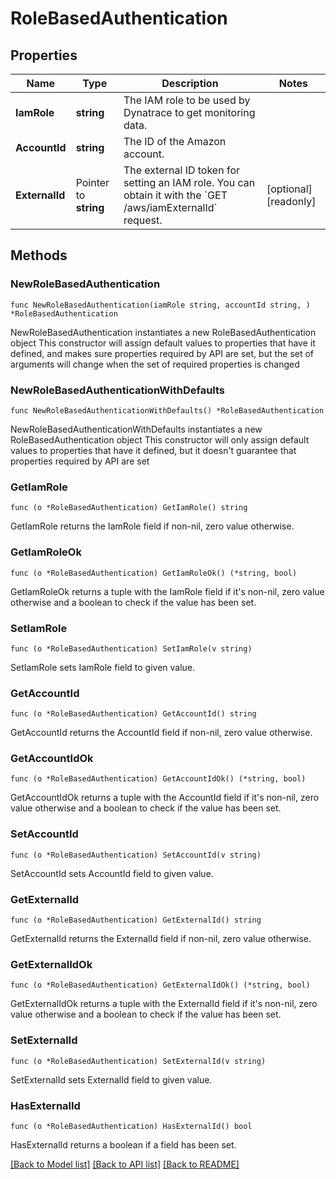 # RoleBasedAuthentication

## Properties

Name | Type | Description | Notes
------------ | ------------- | ------------- | -------------
**IamRole** | **string** | The IAM role to be used by Dynatrace to get monitoring data. | 
**AccountId** | **string** | The ID of the Amazon account. | 
**ExternalId** | Pointer to **string** | The external ID token for setting an IAM role.    You can obtain it with the &#x60;GET /aws/iamExternalId&#x60; request. | [optional] [readonly] 

## Methods

### NewRoleBasedAuthentication

`func NewRoleBasedAuthentication(iamRole string, accountId string, ) *RoleBasedAuthentication`

NewRoleBasedAuthentication instantiates a new RoleBasedAuthentication object
This constructor will assign default values to properties that have it defined,
and makes sure properties required by API are set, but the set of arguments
will change when the set of required properties is changed

### NewRoleBasedAuthenticationWithDefaults

`func NewRoleBasedAuthenticationWithDefaults() *RoleBasedAuthentication`

NewRoleBasedAuthenticationWithDefaults instantiates a new RoleBasedAuthentication object
This constructor will only assign default values to properties that have it defined,
but it doesn't guarantee that properties required by API are set

### GetIamRole

`func (o *RoleBasedAuthentication) GetIamRole() string`

GetIamRole returns the IamRole field if non-nil, zero value otherwise.

### GetIamRoleOk

`func (o *RoleBasedAuthentication) GetIamRoleOk() (*string, bool)`

GetIamRoleOk returns a tuple with the IamRole field if it's non-nil, zero value otherwise
and a boolean to check if the value has been set.

### SetIamRole

`func (o *RoleBasedAuthentication) SetIamRole(v string)`

SetIamRole sets IamRole field to given value.


### GetAccountId

`func (o *RoleBasedAuthentication) GetAccountId() string`

GetAccountId returns the AccountId field if non-nil, zero value otherwise.

### GetAccountIdOk

`func (o *RoleBasedAuthentication) GetAccountIdOk() (*string, bool)`

GetAccountIdOk returns a tuple with the AccountId field if it's non-nil, zero value otherwise
and a boolean to check if the value has been set.

### SetAccountId

`func (o *RoleBasedAuthentication) SetAccountId(v string)`

SetAccountId sets AccountId field to given value.


### GetExternalId

`func (o *RoleBasedAuthentication) GetExternalId() string`

GetExternalId returns the ExternalId field if non-nil, zero value otherwise.

### GetExternalIdOk

`func (o *RoleBasedAuthentication) GetExternalIdOk() (*string, bool)`

GetExternalIdOk returns a tuple with the ExternalId field if it's non-nil, zero value otherwise
and a boolean to check if the value has been set.

### SetExternalId

`func (o *RoleBasedAuthentication) SetExternalId(v string)`

SetExternalId sets ExternalId field to given value.

### HasExternalId

`func (o *RoleBasedAuthentication) HasExternalId() bool`

HasExternalId returns a boolean if a field has been set.


[[Back to Model list]](../README.md#documentation-for-models) [[Back to API list]](../README.md#documentation-for-api-endpoints) [[Back to README]](../README.md)



